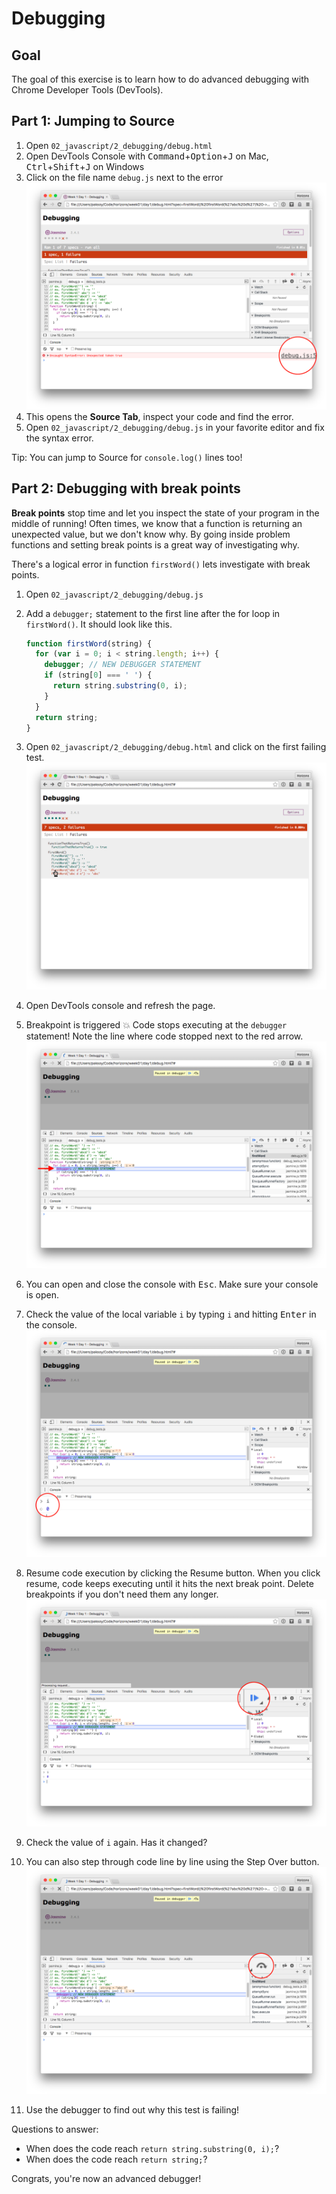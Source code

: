 # Debugging

## Goal

The goal of this exercise is to learn how to do advanced debugging with Chrome Developer Tools (DevTools).

## Part 1: Jumping to Source

1. Open `02_javascript/2_debugging/debug.html`
2. Open DevTools Console with <kbd>Command</kbd>+<kbd>Option</kbd>+<kbd>J</kbd> on Mac, <kbd>Ctrl</kbd>+<kbd>Shift</kbd>+<kbd>J</kbd> on Windows
3. Click on the file name `debug.js` next to the error
  ![debug console](img/debug%20console.png)
4. This opens the **Source Tab**, inspect your code and find the error.
5. Open `02_javascript/2_debugging/debug.js` in your favorite editor and fix the syntax error.

Tip: You can jump to Source for `console.log()` lines too!

## Part 2: Debugging with break points

**Break points** stop time and let you inspect the state of your program in the
middle of running! Often times, we know that a function is returning an unexpected
value, but we don't know why. By going inside problem functions and setting break
points is a great way of investigating why.

There's a logical error in function `firstWord()` lets investigate with
break points.

1. Open `02_javascript/2_debugging/debug.js`
2. Add a `debugger;` statement to the first line after the for loop in `firstWord()`. It should look like this.

    ```javascript
    function firstWord(string) {
      for (var i = 0; i < string.length; i++) {
        debugger; // NEW DEBUGGER STATEMENT
        if (string[0] === ' ') {
          return string.substring(0, i);
        }
      }
      return string;
    }
    ```

3. Open `02_javascript/2_debugging/debug.html` and click on the first failing test.
  ![debug click failingf](img/debug%20click%20failing.png)
4. Open DevTools console and refresh the page.
5. Breakpoint is triggered :boom: Code stops executing at the `debugger` statement! Note the line where code stopped next to the red arrow.
  ![debug break](img/debug%20break%20point.png)
6. You can open and close the console with <kbd>Esc</kbd>. Make sure your console is open.
7. Check the value of the local variable `i` by typing `i` and hitting <kbd>Enter</kbd> in the console.
  ![debug break point](img/debug%20break%20point%20console.png)
8. Resume code execution by clicking the Resume button. When you click resume, code keeps executing until it hits the next break point. Delete breakpoints if you don't need them any longer.
  ![debug resume](img/debug%20resume.png)
9. Check the value of `i` again. Has it changed?
10. You can also step through code line by line using the Step Over button.
  ![debug step](img/debug%20step.png)
11. Use the debugger to find out why this test is failing!

Questions to answer:

* When does the code reach `return string.substring(0, i);`?
* When does the code reach `return string;`?

Congrats, you're now an advanced debugger!
